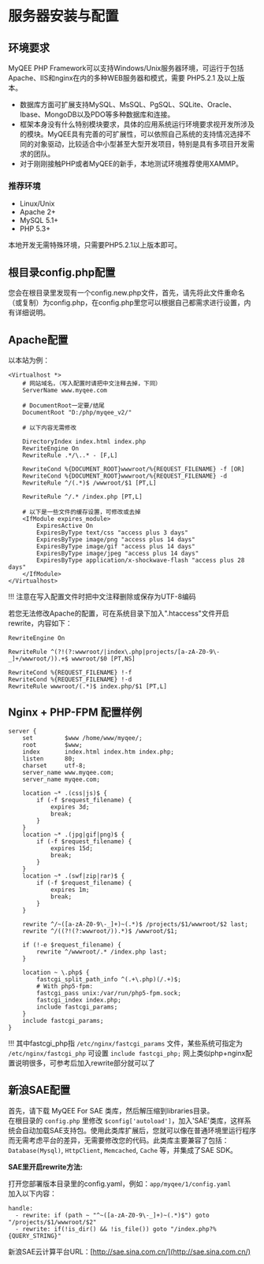 # 服务器安装与配置


## 环境要求
MyQEE PHP Framework可以支持Windows/Unix服务器环境，可运行于包括Apache、IIS和nginx在内的多种WEB服务器和模式，需要 PHP5.2.1 及以上版本。

* 数据库方面可扩展支持MySQL、MsSQL、PgSQL、SQLite、Oracle、Ibase、MongoDB以及PDO等多种数据库和连接。
* 框架本身没有什么特别模块要求，具体的应用系统运行环境要求视开发所涉及的模块。MyQEE具有完善的可扩展性，可以依照自己系统的支持情况选择不同的对象驱动，比较适合中小型甚至大型开发项目，特别是具有多项目开发需求的团队。
* 对于刚刚接触PHP或者MyQEE的新手，本地测试环境推荐使用XAMMP。

### 推荐环境
* Linux/Unix
* Apache 2+
* MySQL 5.1+
* PHP 5.3+

本地开发无需特殊环境，只需要PHP5.2.1以上版本即可。


## 根目录config.php配置
您会在根目录里发现有一个config.new.php文件，首先，请先将此文件重命名（或复制）为config.php，在config.php里您可以根据自己都需求进行设置，内有详细说明。

## Apache配置
以本站为例：

    <Virtualhost *>
        # 网站域名，（写入配置时请把中文注释去掉，下同）
        ServerName www.myqee.com
     
        # DocumentRoot一定要/结尾
        DocumentRoot "D:/php/myqee_v2/"
     
        # 以下内容无需修改
     
        DirectoryIndex index.html index.php
        RewriteEngine On
        RewriteRule .*/\..* - [F,L]
     
        RewriteCond %{DOCUMENT_ROOT}wwwroot/%{REQUEST_FILENAME} -f [OR]
        RewriteCond %{DOCUMENT_ROOT}wwwroot/%{REQUEST_FILENAME} -d
        RewriteRule ^/(.*)$ /wwwroot/$1 [PT,L]
     
        RewriteRule ^/.* /index.php [PT,L]
     
        # 以下是一些文件的缓存设置，可修改或去掉
        <IfModule expires_module>
            ExpiresActive On
            ExpiresByType text/css "access plus 3 days"
            ExpiresByType image/png "access plus 14 days"
            ExpiresByType image/gif "access plus 14 days"
            ExpiresByType image/jpeg "access plus 14 days"
            ExpiresByType application/x-shockwave-flash "access plus 28 days"
        </IfModule>
    </Virtualhost>
	
!!! 注意在写入配置文件时把中文注释删除或保存为UTF-8编码


若您无法修改Apache的配置，可在系统目录下加入".htaccess"文件开启rewrite，内容如下：

	RewriteEngine On
	
	RewriteRule ^(?!(?:wwwroot/|index\.php|projects/[a-zA-Z0-9\-_]+/wwwroot/)).+$ wwwroot/$0 [PT,NS]	
	 
	RewriteCond %{REQUEST_FILENAME} !-f
	RewriteCond %{REQUEST_FILENAME} !-d
	RewriteRule wwwroot/(.*)$ index.php/$1 [PT,L]


## Nginx + PHP-FPM 配置样例

	server {
	    set         $www /home/www/myqee/;
	    root        $www;
	    index       index.html index.htm index.php;
	    listen      80;
	    charset     utf-8;
	    server_name www.myqee.com;
	    server_name myqee.com;

	    location ~* .(css|js)$ {
	        if (-f $request_filename) {
	            expires 3d;
	            break;
	        }
	    }
	    location ~* .(jpg|gif|png)$ {
	        if (-f $request_filename) {
	            expires 15d;
	            break;
	        }
	    }
	    location ~* .(swf|zip|rar)$ {
	        if (-f $request_filename) {
	            expires 1m;
	            break;
	        }
	    }
	 
	    rewrite ^/~([a-zA-Z0-9\-_]+)~(.*)$ /projects/$1/wwwroot/$2 last;
	    rewrite ^/((?!(?:wwwroot/)).*)$ /wwwroot/$1;
	 
	    if (!-e $request_filename) {
	        rewrite ^/wwwroot/.* /index.php last;
	    }

		location ~ \.php$ {
			fastcgi_split_path_info ^(.+\.php)(/.+)$;
			# With php5-fpm:
			fastcgi_pass unix:/var/run/php5-fpm.sock;
			fastcgi_index index.php;
			include fastcgi_params;
		}
	    include fastcgi_params;
	}

!!! 其中fastcgi_php指 `/etc/nginx/fastcgi_params` 文件，某些系统可指定为 `/etc/nginx/fastcgi_php` 可设置 `include fastcgi_php;` 网上类似php+nginx配置说明很多，可参考后加入rewrite部分就可以了


## 新浪SAE配置
首先，请下载 MyQEE For SAE 类库，然后解压缩到libraries目录。<br />
在根目录的 `config.php` 里修改 `$config['autoload']`，加入'SAE'类库，这样系统会自动加载SAE支持包。使用此类库扩展后，您就可以像在普通环境里运行程序而无需考虑平台的差异，无需要修改您的代码。此类库主要兼容了包括：`Database(Mysql)`, `HttpClient`, `Memcached`, `Cache` 等，并集成了SAE SDK。

**SAE里开启rewrite方法:**

打开您部署版本目录里的config.yaml，例如：`app/myqee/1/config.yaml`
<br />加入以下内容：

	handle:
	  - rewrite: if (path ~ "^~([a-zA-Z0-9\-_]+)~(.*)$") goto "/projects/$1/wwwroot/$2"
	  - rewrite: if(!is_dir() && !is_file()) goto "/index.php?%{QUERY_STRING}"

新浪SAE云计算平台URL：[http://sae.sina.com.cn/](http://sae.sina.com.cn/)


